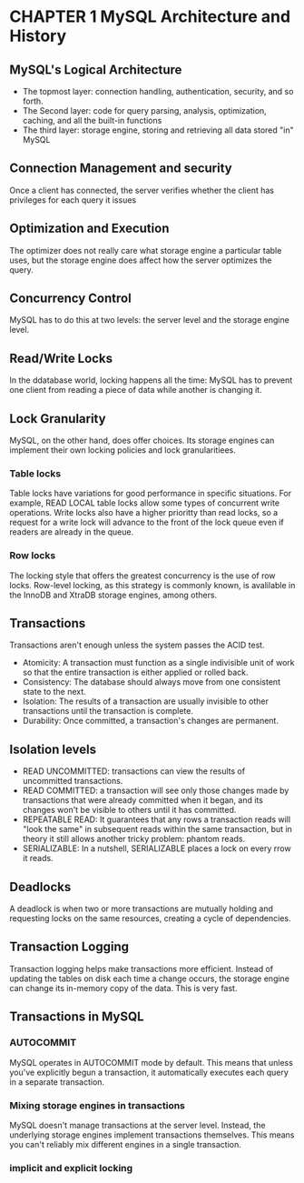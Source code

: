 # CHAPTER 1 MySQL Architecture and History

## MySQL's Logical Architecture
- The topmost layer: connection handling, authentication, security, and so forth.
- The Second layer: code for query parsing, analysis, optimization, caching, and all the built-in functions
- The third layer: storage engine, storing and retrieving all data stored "in" MySQL

## Connection Management and security
Once a client has connected, the server verifies whether the client has privileges for each query it issues

## Optimization and Execution
The optimizer does not really care what storage engine a particular table uses, but the storage engine does affect how the server optimizes the query.

## Concurrency Control
MySQL has to do this at two levels: the server level and the storage engine level.

## Read/Write Locks
In the ddatabase world, locking happens all the time: MySQL has to prevent one client from reading a piece of data while another is changing it.

## Lock Granularity
MySQL, on the other hand, does offer choices. Its storage engines can implement their own locking policies and lock granularitiees.

### Table locks
Table locks have variations for good performance in specific situations. For example, READ LOCAL table locks allow some types of concurrent write operations. Write locks also have a higher prioritty than read locks, so a request for a write lock will advance to the front of the lock queue even if readers are already in the queue.

### Row locks
The locking style that offers the greatest concurrency is the use of row locks. Row-level locking, as this strategy is commonly known, is avalilable in the InnoDB and XtraDB storage engines, among others.

## Transactions
Transactions aren't enough unless the system passes the ACID test.
- Atomicity: A transaction must function as a single indivisible unit of work so that the entire transaction is either applied or rolled back.
- Consistency: The database should always move from one consistent state to the next.
- Isolation: The results of a transaction are usually invisible to other transactions until the transaction is complete.
- Durability: Once committed, a transaction's changes are permanent.

## Isolation levels
- READ UNCOMMITTED: transactions can view the results of uncommitted transactions.
- READ COMMITTED: a transaction will see only those changes made by transactions that were already committed when it began, and its changes won't be visible to others until it has committed.
- REPEATABLE READ: It guarantees that any rows a transaction reads will "look the same" in subsequent reads within the same transaction, but in theory it still allows another tricky problem: phantom reads.
- SERIALIZABLE: In a nutshell, SERIALIZABLE places a lock on every rrow it reads.

## Deadlocks
A deadlock is when two or more transactions are mutually holding and requesting locks on the same resources, creating a cycle of dependencies.

## Transaction Logging
Transaction logging helps make transactions more efficient. Instead of updating the tables on disk each time a change occurs, the storage engine can change its in-memory copy of the data. This is very fast.

## Transactions in MySQL

### AUTOCOMMIT
MySQL operates in AUTOCOMMIT mode by default. This means that unless you've explicitly begun a transaction, it automatically executes each query in a separate transaction.

### Mixing storage engines in transactions
MySQL doesn't manage transactions at the server level. Instead, the underlying storage engines implement transactions themselves. This means you can't reliably mix different engines in a single transaction.

### implicit and explicit locking
